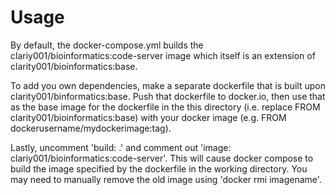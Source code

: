 # Usage
By default, the docker-compose.yml builds the clariy001/bioinformatics:code-server image which itself is an extension of clarity001/bioinformatics:base.

To add you own dependencies, make a separate dockerfile that is built upon clarity001/binformatics:base. Push that dockerfile to docker.io, then use that as the base image for the dockerfile in the this directory (i.e. replace FROM clarity001/bioinformatics:base) with your docker image (e.g. FROM dockerusername/mydockerimage:tag).

Lastly, uncomment 'build: .' and comment out 'image: clariy001/bioinformatics:code-server'. This will cause docker compose to build the image specified by the dockerfile in the working directory. You may need to manually remove the old image using 'docker rmi imagename'.
